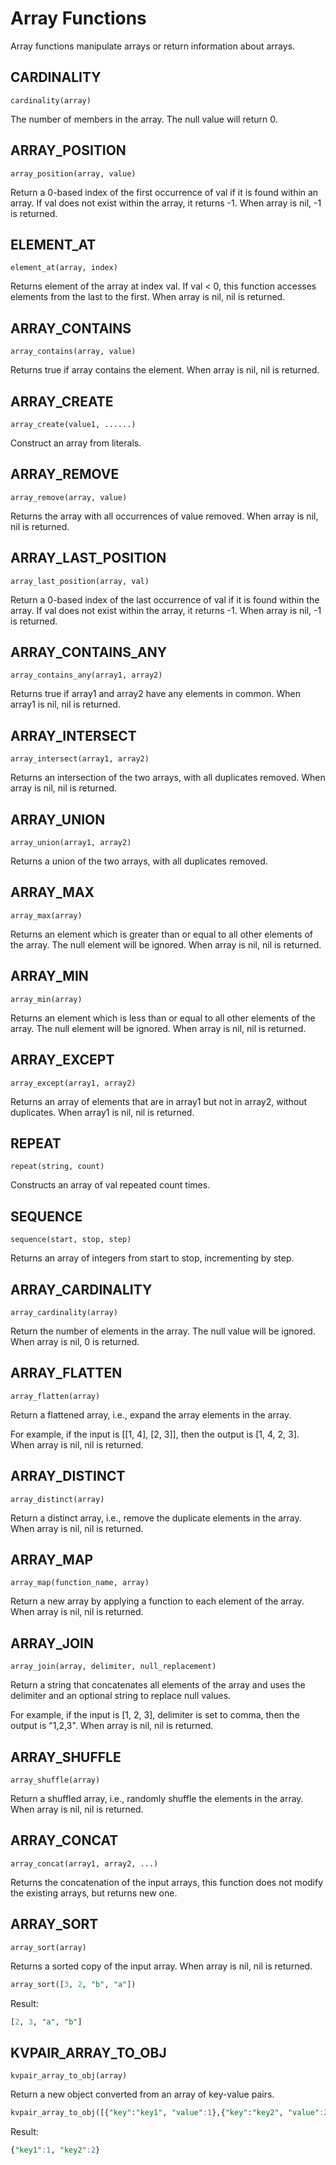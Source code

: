 # Array Functions

Array functions manipulate arrays or return information about arrays.

## CARDINALITY

```text
cardinality(array)
```

The number of members in the array. The null value will return 0.

## ARRAY_POSITION

```text
array_position(array, value)
```

Return a 0-based index of the first occurrence of val if it is found within an array. If val does not exist within the
array, it returns -1. When array is nil, -1 is returned.

## ELEMENT_AT

```text
element_at(array, index)
```

Returns element of the array at index val. If val < 0, this function accesses elements from the last to the first. When array is nil, nil is returned.

## ARRAY_CONTAINS

```text
array_contains(array, value)
```

Returns true if array contains the element. When array is nil, nil is returned.

## ARRAY_CREATE

```text
array_create(value1, ......)
```

Construct an array from literals.

## ARRAY_REMOVE

```text
array_remove(array, value)
```

Returns the array with all occurrences of value removed. When array is nil, nil is returned.

## ARRAY_LAST_POSITION

```text
array_last_position(array, val)
```

Return a 0-based index of the last occurrence of val if it is found within the array. If val does not exist within the
array, it returns -1. When array is nil, -1 is returned.

## ARRAY_CONTAINS_ANY

```text
array_contains_any(array1, array2)
```

Returns true if array1 and array2 have any elements in common. When array1 is nil, nil is returned.

## ARRAY_INTERSECT

```text
array_intersect(array1, array2)
```

Returns an intersection of the two arrays, with all duplicates removed. When array is nil, nil is returned.

## ARRAY_UNION

```text
array_union(array1, array2)
```

Returns a union of the two arrays, with all duplicates removed.

## ARRAY_MAX

```text
array_max(array)
```

Returns an element which is greater than or equal to all other elements of the array. The null element will be ignored. When array is nil, nil is returned.

## ARRAY_MIN

```text
array_min(array)
```

Returns an element which is less than or equal to all other elements of the array. The null element will be ignored. When array is nil, nil is returned.

## ARRAY_EXCEPT

```text
array_except(array1, array2)
```

Returns an array of elements that are in array1 but not in array2, without duplicates. When array1 is nil, nil is returned.

## REPEAT

```text
repeat(string, count)
```

Constructs an array of val repeated count times.

## SEQUENCE

```text
sequence(start, stop, step)
```

Returns an array of integers from start to stop, incrementing by step.

## ARRAY_CARDINALITY

```text
array_cardinality(array)
```

Return the number of elements in the array. The null value will be ignored. When array is nil, 0 is returned.

## ARRAY_FLATTEN

```text
array_flatten(array)
```

Return a flattened array, i.e., expand the array elements in the array.

For example, if the input is [[1, 4], [2, 3]], then the output is [1, 4, 2, 3]. When array is nil, nil is returned.

## ARRAY_DISTINCT

```text
array_distinct(array)
```

Return a distinct array, i.e., remove the duplicate elements in the array. When array is nil, nil is returned.

## ARRAY_MAP

```text
array_map(function_name, array)
```

Return a new array by applying a function to each element of the array. When array is nil, nil is returned.

## ARRAY_JOIN

```text
array_join(array, delimiter, null_replacement)
```

Return a string that concatenates all elements of the array and uses the delimiter and an optional string to replace null values.

For example, if the input is [1, 2, 3], delimiter is set to comma, then the output is "1,2,3". When array is nil, nil is returned.

## ARRAY_SHUFFLE

```text
array_shuffle(array)
```

Return a shuffled array, i.e., randomly shuffle the elements in the array. When array is nil, nil is returned.

## ARRAY_CONCAT

```text
array_concat(array1, array2, ...)
```

Returns the concatenation of the input arrays, this function does not modify the existing arrays, but returns new one.

## ARRAY_SORT

```text
array_sort(array)
```

Returns a sorted copy of the input array. When array is nil, nil is returned.

```sql
array_sort([3, 2, "b", "a"])
```

Result:

```sql
[2, 3, "a", "b"]
```

## KVPAIR_ARRAY_TO_OBJ

```text
kvpair_array_to_obj(array)
```

Return a new object converted from an array of key-value pairs.

```sql
kvpair_array_to_obj([{"key":"key1", "value":1},{"key":"key2", "value":2}])
```

Result:

```sql
{"key1":1, "key2":2}
```
